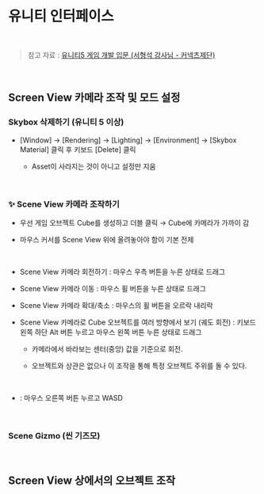 # 유니티 인터페이스

<br/>

> 참고 자료 : <a href="https://www.edwith.org/unity5_2015_001/lecture/4216?isDesc=false">유니티5 게임 개발 입문 (서형석 강사님 - 커넥츠제단)</a>

<br/>

## Screen View 카메라 조작 및 모드 설정

### Skybox 삭제하기 (유니티 5 이상)

* [Window] → [Rendering] → [Lighting] → [Environment] → [Skybox Material] 클릭 후 키보드 [Delete] 클릭

    * Asset이 사라지는 것이 아니고 설정만 지움

<br/>

### ✨ Scene View 카메라 조작하기

* 우선 게임 오브젝트 Cube를 생성하고 더블 클릭 → Cube에 카메라가 가까이 감

* 마우스 커서를 Scene View 위에 올려놓아야 함이 기본 전제

<br/>

* Scene View 카메라 회전하기 : 마우스 우측 버튼을 누른 상태로 드래그

* Scene View 카메라 이동 : 마우스 휠 버튼을 누른 상태로 드래그

* Scene View 카메라 확대/축소 : 마우스의 휠 버튼을 오르락 내리락

* Scene View 카메라로 Cube 오브젝트를 여러 방향에서 보기 (궤도 회전) : 키보드 왼쪽 하단 Alt 버튼 누르고 마우스 왼쪽 버튼 누른 상태로 드래그

    * 카메라에서 바라보는 센터(중앙) 값을 기준으로 회전.
    
    * 오브젝트와 상관은 없으나 이 조작을 통해 특정 오브젝트 주위를 돌 수 있다.

<br/>

* : 마우스 오른쪽 버튼 누르고 WASD

<br/>

### Scene Gizmo (씬 기즈모)

<br/>

## Screen View 상에서의 오브젝트 조작